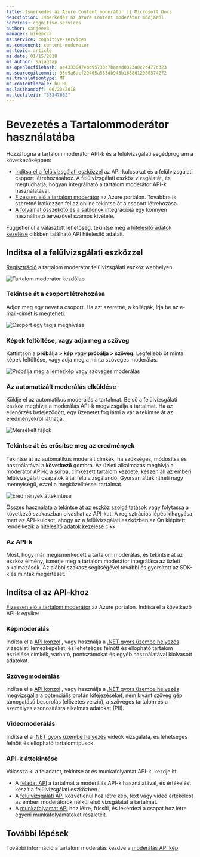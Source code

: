 ```yaml
---
title: Ismerkedés az Azure Content moderátor |} Microsoft Docs
description: Ismerkedés az Azure Content moderátor módjáról.
services: cognitive-services
author: sanjeev3
manager: mikemcca
ms.service: cognitive-services
ms.component: content-moderator
ms.topic: article
ms.date: 01/15/2018
ms.author: sajagtap
ms.openlocfilehash: ae4333047ebd95733c7baaed0323a0c2c477d323
ms.sourcegitcommit: 95d9a6acf29405a533db943b1688612980374272
ms.translationtype: MT
ms.contentlocale: hu-HU
ms.lasthandoff: 06/23/2018
ms.locfileid: "35347662"
---
```

# <a name="get-started-with-content-moderator"></a>Bevezetés a Tartalommoderátor használatába

Hozzáfogna a tartalom moderátor API-k és a felülvizsgálati segédprogram a következőképpen:

- [Indítsa el a felülvizsgálati eszközzel](#start-with-the-review-tool) az API-kulcsokat és a felülvizsgálati csoport létrehozásához. A felülvizsgálati eszköz vizsgálatát, és megtudhatja, hogyan integrálható a tartalom moderátor API-k használatával.
- [Fizessen elő a tartalom moderátor](#start-with-the-apis) az Azure portálon. Továbbra is szeretné iratkozzon fel az online tekintse át a csoport létrehozása.
- [A folyamat összekötő és a sablonok](https://flow.microsoft.com/connectors/shared_cognitiveservicescontentmoderator/content-moderator/) integrációja egy könnyen használható tervezővel számos kivétele.

Függetlenül a választott lehetőség, tekintse meg a [hitelesítő adatok kezelése](review-tool-user-guide/credentials.md) cikkben található API hitelesítő adatait.

## <a name="start-with-the-review-tool"></a>Indítsa el a felülvizsgálati eszközzel
[Regisztráció](http://contentmoderator.cognitive.microsoft.com/) a tartalom moderátor felülvizsgálati eszköz webhelyen.

![Tartalom moderátor kezdőlap](images/homepage.PNG)

### <a name="create-a-review-team"></a>Tekintse át a csoport létrehozása
Adjon meg egy nevet a csoport. Ha azt szeretné, a kollégák, írja be az e-mail-címét is megteheti.

![Csoport egy tagja meghívása](images/QuickStart-2-small.png)

### <a name="upload-images-or-enter-text"></a>Képek feltöltése, vagy adja meg a szöveg
Kattintson a **próbálja > kép** vagy **próbálja > szöveg**. Legfeljebb öt minta képek feltöltése, vagy adja meg a minta szöveges moderálás.

![Próbálja meg a lemezkép vagy szöveges moderálás](images/tryimagesortext.png)

### <a name="submit-for-automated-moderation"></a>Az automatizált moderálás elküldése
Küldje el az automatikus moderálás a tartalmat. Belső a felülvizsgálati eszköz meghívja a moderálás API-k megvizsgálja a tartalmat. Ha az ellenőrzés befejeződött, egy üzenetet fog látni a vár a tekintse át az eredményekről láthatja.

![Mérsékelt fájlok](images/submitted.png)

### <a name="review-and-confirm-results"></a>Tekintse át és erősítse meg az eredmények
Tekintse át az automatikus moderált címkék, ha szükséges, módosítsa és használatával a **következő** gombra. Az üzleti alkalmazás meghívja a moderátor API-k, a sorba, címkézett tartalom kezdete, készen áll az emberi felülvizsgálati csapatok által felülvizsgálandó. Gyorsan áttekintheti nagy mennyiségű, ezzel a megközelítéssel tartalmat.

![Eredmények áttekintése](images/reviewresults.png)

Összes használata a [tekintse át az eszköz szolgáltatások](Review-Tool-User-Guide/human-in-the-loop.md) vagy folytassa a következő szakaszban olvashat az API-kat. A regisztrációs lépés kihagyása, mert az API-kulcsot, ahogy az a felülvizsgálati eszközben az Ön kiépített rendelkezik a [hitelesítő adatok kezelése](review-tool-user-guide/credentials.md) cikk.

### <a name="use-the-apis"></a>Az API-k

Most, hogy már megismerkedett a tartalom moderálás, és tekintse át az eszköz élmény, ismerje meg a tartalom moderátor integrálása az üzleti alkalmazások. Az alábbi szakasz segítségével további és gyorsított az SDK-k és minták megértését.

## <a name="start-with-the-apis"></a>Indítsa el az API-khoz

[Fizessen elő a tartalom moderátor](https://ms.portal.azure.com/#create/Microsoft.CognitiveServicesContentModerator) az Azure portálon. Indítsa el a következő API-k egyike:

### <a name="image-moderation"></a>Képmoderálás

Indítsa el a [API konzol](try-image-api.md) , vagy használja a [.NET gyors üzembe helyezés](image-moderation-quickstart-dotnet.md) vizsgálati lemezképeket, és lehetséges felnőtt és ellopható tartalom észlelése címkék, várható, pontszámokat és egyéb használatával kiolvasott adatokat.

### <a name="text-moderation"></a>Szövegmoderálás

Indítsa el a [API konzol](try-text-api.md) , vagy használja a [.NET gyors üzembe helyezés](text-moderation-quickstart-dotnet.md) megvizsgálja a potenciális profán kifejezéseket, nem kívánt szöveg gép támogatású besorolás (előzetes verzió), a szöveges tartalom és a személyes azonosításra alkalmas adatokat (PII). 


### <a name="video-moderation"></a>Videomoderálás

Indítsa el a [.NET gyors üzembe helyezés](video-moderation-api.md) videók vizsgálata, és lehetséges felnőtt és ellopható tartalomtípusok. 


### <a name="review-apis"></a>API-k áttekintése

Válassza ki a feladatot, tekintse át és munkafolyamat API-k, kezdje itt.

- A [feladat API](try-review-api-job.md) a tartalmat a moderálás API-k használatával, és értékelést készít a felülvizsgálati eszközben. 
- A [felülvizsgálati API](try-review-api-review.md) közvetlenül hoz létre kép, text vagy videó értékelést az emberi moderátorok nélkül első vizsgálatát a tartalmat. 
- A [munkafolyamat API](try-review-api-workflow.md) hoz létre, frissíti, és lekérdezi a csapat hoz létre egyéni munkafolyamatokat részleteit.

## <a name="next-steps"></a>További lépések

További információ a tartalom moderálás kezdve a [moderálás API kép](image-moderation-api.md).
